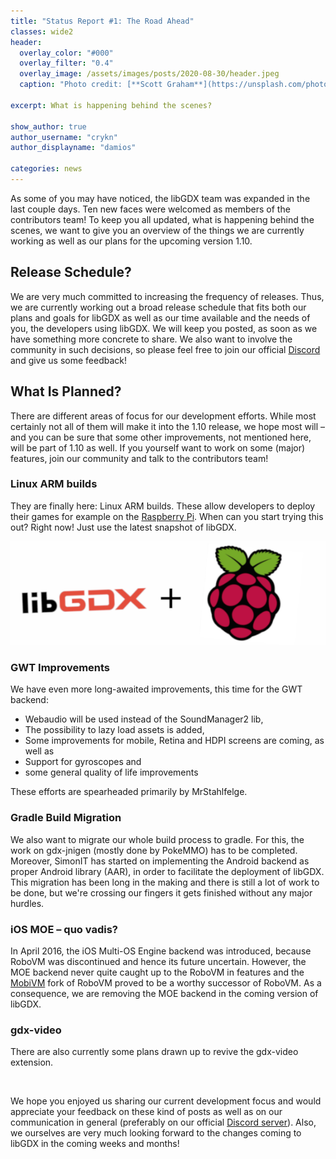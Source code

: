 ```yaml
---
title: "Status Report #1: The Road Ahead"
classes: wide2
header:
  overlay_color: "#000"
  overlay_filter: "0.4"
  overlay_image: /assets/images/posts/2020-08-30/header.jpeg
  caption: "Photo credit: [**Scott Graham**](https://unsplash.com/photos/5fNmWej4tAA)"

excerpt: What is happening behind the scenes?

show_author: true
author_username: "crykn"
author_displayname: "damios"

categories: news
---
```


As some of you may have noticed, the libGDX team was expanded in the last couple days. Ten new faces were welcomed as members of the contributors team! To keep you all updated, what is happening behind the scenes, we want to give you an overview of the things we are currently working as well as our plans for the upcoming version 1.10.

## Release Schedule?
We are very much committed to increasing the frequency of releases. Thus, we are currently working out a broad release schedule that fits both our plans and goals for libGDX as well as our time available and the needs of you, the developers using libGDX. We will keep you posted, as soon as we have something more concrete to share. We also want to involve the community in such decisions, so please feel free to join our official [Discord](/community/) and give us some feedback!

## What Is Planned?
There are different areas of focus for our development efforts. While most certainly not all of them will make it into the 1.10 release, we hope most will – and you can be sure that some other improvements, not mentioned here, will be part of 1.10 as well. If you yourself want to work on some (major) features, join our community and talk to the contributors team!

### Linux ARM builds
They are finally here: Linux ARM builds. These allow developers to deploy their games for example on the [Raspberry Pi](https://www.raspberrypi.org). When can you start trying this out? Right now! Just use the latest snapshot of libGDX.

![](/assets/images/posts/2020-08-30/rpi.png)

### GWT Improvements
We have even more long-awaited improvements, this time for the GWT backend:
- Webaudio will be used instead of the SoundManager2 lib,
- The possibility to lazy load assets is added,
- Some improvements for mobile, Retina and HDPI screens are coming, as well as
- Support for gyroscopes and
- some general quality of life improvements

These efforts are spearheaded primarily by MrStahlfelge.

### Gradle Build Migration
We also want to migrate our whole build process to gradle. For this, the work on gdx-jnigen (mostly done by PokeMMO) has to be completed. Moreover, SimonIT has started on implementing the Android backend as proper Android library (AAR), in order to facilitate the deployment of libGDX. This migration has been long in the making and there is still a lot of work to be done, but we're crossing our fingers it gets finished without any major hurdles.

### iOS MOE – quo vadis?
In April 2016, the iOS Multi-OS Engine backend was introduced, because RoboVM was discontinued and hence its future uncertain. However, the MOE backend never quite caught up to the RoboVM in features and the [MobiVM](http://robovm.mobidevelop.com) fork of RoboVM proved to be a worthy successor of RoboVM. As a consequence, we are removing the MOE backend in the coming version of libGDX.

### gdx-video
There are also currently some plans drawn up to revive the gdx-video extension.

<br/>

We hope you enjoyed us sharing our current development focus and would appreciate your feedback on these kind of posts as well as on our communication in general (preferably on our official [Discord server](/community/)). Also, we ourselves are very much looking forward to the changes coming to libGDX in the coming weeks and months!
